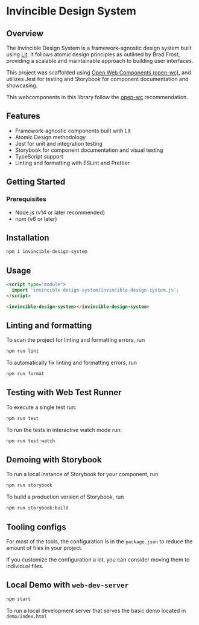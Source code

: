 
# Invincible Design System

## Overview

The Invincible Design System is a framework-agnostic design system built using [Lit](https://lit.dev/). It follows atomic design principles as outlined by Brad Frost, providing a scalable and maintainable approach to building user interfaces.

This project was scaffolded using [Open Web Components (open-wc)](https://open-wc.org/), and utilizes Jest for testing and Storybook for component documentation and showcasing.

This webcomponents in this library follow the [open-wc](https://github.com/open-wc/open-wc) recommendation.

## Features

- Framework-agnostic components built with Lit
- Atomic Design methodology
- Jest for unit and integration testing
- Storybook for component documentation and visual testing
- TypeScript support
- Linting and formatting with ESLint and Prettier

## Getting Started

### Prerequisites

- Node.js (v14 or later recommended)
- npm (v6 or later)

## Installation

```bash
npm i invincible-design-system
```

## Usage

```html
<script type="module">
  import 'invincible-design-system/invincible-design-system.js';
</script>

<invincible-design-system></invincible-design-system>
```

## Linting and formatting

To scan the project for linting and formatting errors, run

```bash
npm run lint
```

To automatically fix linting and formatting errors, run

```bash
npm run format
```

## Testing with Web Test Runner

To execute a single test run:

```bash
npm run test
```

To run the tests in interactive watch mode run:

```bash
npm run test:watch
```

## Demoing with Storybook

To run a local instance of Storybook for your component, run

```bash
npm run storybook
```

To build a production version of Storybook, run

```bash
npm run storybook:build
```


## Tooling configs

For most of the tools, the configuration is in the `package.json` to reduce the amount of files in your project.

If you customize the configuration a lot, you can consider moving them to individual files.

## Local Demo with `web-dev-server`

```bash
npm start
```

To run a local development server that serves the basic demo located in `demo/index.html`
